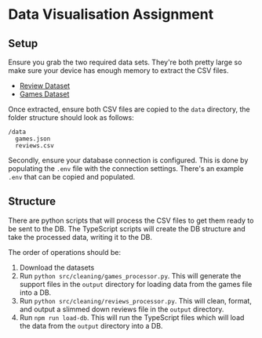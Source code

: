 # Data Visualisation Assignment

## Setup

Ensure you grab the two required data sets.  They're both pretty large so make sure your device has enough memory to extract the CSV files.  

- [Review Dataset](https://www.kaggle.com/datasets/kieranpoc/steam-reviews)
- [Games Dataset](https://www.kaggle.com/datasets/fronkongames/steam-games-dataset)

Once extracted, ensure both CSV files are copied to the `data` directory, the folder structure should look as follows:

```
/data
  games.json
  reviews.csv
```

Secondly, ensure your database connection is configured.  This is done by populating the `.env` file with the connection settings.  There's an example `.env` that can be copied and populated.

## Structure

There are python scripts that will process the CSV files to get them ready to be sent to the DB.  The TypeScript scripts will create the DB structure and take the processed data, writing it to the DB.  

The order of operations should be:

1. Download the datasets
2. Run `python src/cleaning/games_processor.py`.  This will generate the support files in the `output` directory for loading data from the games file into a DB.
3. Run `python src/cleaning/reviews_processor.py`.  This will clean, format, and output a slimmed down reviews file in the `output` directory.
4. Run `npm run load-db`.  This will run the TypeScript files which will load the data from the `output` directory into a DB.
